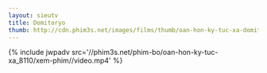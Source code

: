 ```yaml
---
layout: sieutv
title: Domitoryo
thumb: http://cdn.phim3s.net/images/films/thumb/oan-hon-ky-tuc-xa-domitoryo-2013.jpg
---
```

{% include jwpadv src='//phim3s.net/phim-bo/oan-hon-ky-tuc-xa_8110/xem-phim//video.mp4' %}